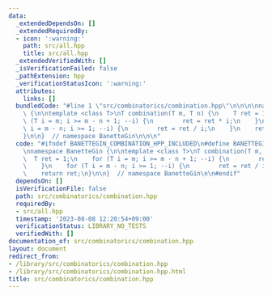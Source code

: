 ```yaml
---
data:
  _extendedDependsOn: []
  _extendedRequiredBy:
  - icon: ':warning:'
    path: src/all.hpp
    title: src/all.hpp
  _extendedVerifiedWith: []
  _isVerificationFailed: false
  _pathExtension: hpp
  _verificationStatusIcon: ':warning:'
  attributes:
    links: []
  bundledCode: "#line 1 \"src/combinatorics/combination.hpp\"\n\n\n\nnamespace BanetteGin\
    \ {\n\ntemplate <class T>\nT combination(T m, T n) {\n    T ret = 1;\n    for\
    \ (T i = m; i >= m - n + 1; --i) {\n        ret = ret * i;\n    }\n    for (T\
    \ i = m - n; i >= 1; --i) {\n        ret = ret / i;\n    }\n    return ret;\n\
    }\n\n}  // namespace BanetteGin\n\n\n"
  code: "#ifndef BANETTEGIN_COMBINATION_HPP_INCLUDED\n#define BANETTEGIN_COMBINATION_HPP_INCLUDED\n\
    \nnamespace BanetteGin {\n\ntemplate <class T>\nT combination(T m, T n) {\n  \
    \  T ret = 1;\n    for (T i = m; i >= m - n + 1; --i) {\n        ret = ret * i;\n\
    \    }\n    for (T i = m - n; i >= 1; --i) {\n        ret = ret / i;\n    }\n\
    \    return ret;\n}\n\n}  // namespace BanetteGin\n\n#endif"
  dependsOn: []
  isVerificationFile: false
  path: src/combinatorics/combination.hpp
  requiredBy:
  - src/all.hpp
  timestamp: '2023-08-08 12:20:54+09:00'
  verificationStatus: LIBRARY_NO_TESTS
  verifiedWith: []
documentation_of: src/combinatorics/combination.hpp
layout: document
redirect_from:
- /library/src/combinatorics/combination.hpp
- /library/src/combinatorics/combination.hpp.html
title: src/combinatorics/combination.hpp
---
```

